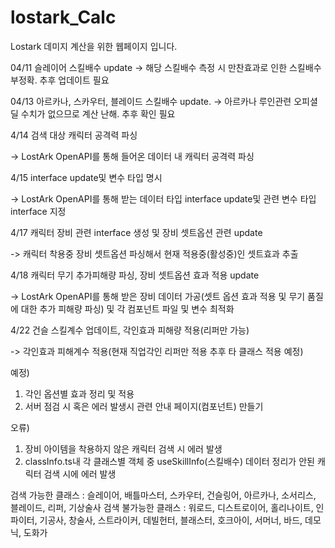 # lostark_Calc 
Lostark 데미지 계산을 위한 웹페이지 입니다.

04/11 슬레이어 스킬배수 update
-> 해당 스킬배수 측정 시 만찬효과로 인한 스킬배수 부정확. 추후 업데이트 필요

04/13 아르카나, 스카우터, 블레이드 스킬배수 update.
-> 아르카나 루인관련 오피셜 딜 수치가 없으므로 계산 난해. 추후 확인 필요


4/14 검색 대상 캐릭터 공격력 파싱

-> LostArk OpenAPI를 통해 들어온 데이터 내 캐릭터 공격력 파싱

4/15 interface update및 변수 타입 명시

-> LostArk OpenAPI를 통해 받는 데이터 타입 interface update및 관련 변수 타입 interface 지정

4/17 캐릭터 장비 관련 interface 생성 및 장비 셋트옵션 관련 update

-> 캐릭터 착용중 장비 셋트옵션 파싱해서 현재 적용중(활성중)인 셋트효과 추출

4/18 캐릭터 무기 추가피해량 파싱, 장비 셋트옵션 효과 적용 update

-> LostArk OpenAPI를 통해 받은 장비 데이터 가공(셋트 옵션 효과 적용 및 무기 품질에 대한 추가 피해량 파싱) 및 각 컴포넌트 파일 및 변수 최적화

4/22 건슬 스킬계수 업데이트, 각인효과 피해량 적용(리퍼만 가능) 

-> 각인효과 피해계수 적용(현재 직업각인 리퍼만 적용 추후 타 클래스 적용 예정)

예정) 
  1. 각인 옵션별 효과 정리 및 적용
  2. 서버 점검 시 혹은 에러 발생시 관련 안내 페이지(컴포넌트) 만들기

오류)

  1. 장비 아이템을 착용하지 않은 캐릭터 검색 시 에러 발생
  2. classInfo.ts내 각 클래스별 객체 중 useSkillInfo(스킬배수) 데이터 정리가 안된 캐릭터 검색 시에 에러 발생
  
  
  검색 가능한 클래스 : 슬레이어, 배틀마스터, 스카우터, 건슬링어, 아르카나, 소서리스, 블레이드, 리퍼, 기상술사
  검색 불가능한 클래스 : 워로드, 디스트로이어, 홀리나이트, 인파이터, 기공사, 창술사, 스트라이커, 데빌헌터, 블래스터, 호크아이, 서머너, 바드, 데모닉, 도화가

